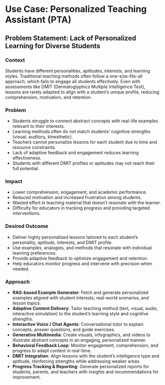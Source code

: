 # Use Case: Personalized Teaching Assistant (PTA)

## Problem Statement: Lack of Personalized Learning for Diverse Students

### Context  
Students have different personalities, aptitudes, interests, and learning styles. Traditional teaching methods often follow a one-size-fits-all approach, which fails to engage all students effectively. Even with assessments like DMIT (Dermatoglyphics Multiple Intelligence Test), lessons are rarely adapted to align with a student’s unique profile, reducing comprehension, motivation, and retention.

### Problem  
- Students struggle to connect abstract concepts with real-life examples relevant to their interests.  
- Learning methods often do not match students’ cognitive strengths (visual, auditory, kinesthetic).  
- Teachers cannot personalize lessons for each student due to time and resource constraints.  
- Lack of adaptive feedback and engagement reduces learning effectiveness.  
- Students with different DMIT profiles or aptitudes may not reach their full potential.

### Impact  
- Lower comprehension, engagement, and academic performance.  
- Reduced motivation and increased frustration among students.  
- Wasted effort in teaching material that doesn’t resonate with the learner.  
- Difficulty for educators in tracking progress and providing targeted interventions.

### Desired Outcome  
- Deliver highly personalized lessons tailored to each student’s personality, aptitude, interests, and DMIT profile.  
- Use examples, analogies, and methods that resonate with individual learning preferences.  
- Provide adaptive feedback to optimize engagement and retention.  
- Help educators monitor progress and intervene with precision when needed.  

### Approach  
- **RAG-based Example Generator**: Fetch and generate personalized examples aligned with student interests, real-world scenarios, and lesson topics.  
- **Adaptive Content Delivery**: Tailor teaching method (text, visual, audio, interactive simulation) to the student’s learning style and cognitive strengths.  
- **Interactive Voice / Chat Agents**: Conversational tutor to explain concepts, answer questions, and guide exercises.  
- **Generative Multimedia**: Create visuals, infographics, and videos to illustrate abstract concepts in an engaging, personalized manner.  
- **Behavioral Feedback Loop**: Monitor engagement, comprehension, and progress to adapt content in real-time.  
- **DMIT Integration**: Align lessons with the student’s intelligence type and aptitude, reinforcing strengths while addressing weaker areas.  
- **Progress Tracking & Reporting**: Generate personalized reports for students, parents, and teachers with insights and recommendations for improvement.  
